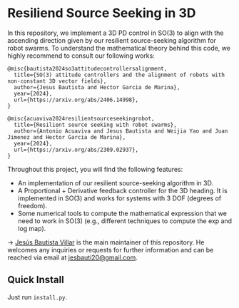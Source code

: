 # Resiliend Source Seeking in 3D

In this repository, we implement a 3D PD control in SO(3) to align with the ascending direction given by our resilient source-seeking algorithm for robot swarms. To understand the mathematical theory behind this code, we highly recommend to consult our following works:

    @misc{bautista2024so3attitudecontrollersalignment,
      title={SO(3) attitude controllers and the alignment of robots with non-constant 3D vector fields}, 
      author={Jesus Bautista and Hector Garcia de Marina},
      year={2024},
      url={https://arxiv.org/abs/2406.14998}, 
    }

    @misc{acuaviva2024resilientsourceseekingrobot,
      title={Resilient source seeking with robot swarms}, 
      author={Antonio Acuaviva and Jesus Bautista and Weijia Yao and Juan Jimenez and Hector Garcia de Marina},
      year={2024},
      url={https://arxiv.org/abs/2309.02937}, 
    }
  
Throughout this project, you will find the following features:

* An implementation of our resilient source-seeking algorithm in 3D.
* A Proportional + Derivative feedback controller for the 3D heading. It is implemented in SO(3) and works for systems with 3 DOF (degrees of freedom). 
* Some numerical tools to compute the mathematical expression that we need to work in SO(3) (e.g., different techniques to compute the exp and log map).
    
-> [Jesús Bautista Villar](https://sites.google.com/view/jbautista-research) is the main maintainer of this repository. He welcomes any inquiries or requests for further information and can be reached via email at <jesbauti20@gmail.com>.

## Quick Install

Just run `install.py`.
